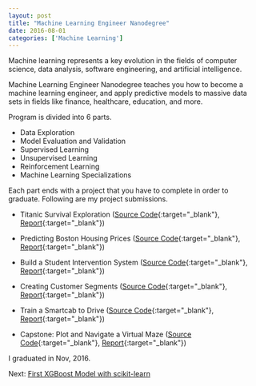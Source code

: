 ```yaml
---
layout: post
title: "Machine Learning Engineer Nanodegree"
date: 2016-08-01
categories: ['Machine Learning']
---
```


Machine learning represents a key evolution in the fields of computer science, data analysis, software engineering, and artificial intelligence.

Machine Learning Engineer Nanodegree teaches you how to become a machine learning engineer, and apply predictive models to massive data sets in fields like finance, healthcare, education, and more.

Program is divided into 6 parts.

- Data Exploration
- Model Evaluation and Validation
- Supervised Learning
- Unsupervised Learning
- Reinforcement Learning
- Machine Learning Specializations

Each part ends with a project that you have to complete in order to graduate. Following are my project submissions.

- Titanic Survival Exploration ([Source Code](https://github.com/srikanthpagadala/udacity/tree/master/Machine%20Learning%20Engineer%20Nanodegree/Titanic%20Survival%20Exploration){:target="_blank"}, [Report](http://htmlpreview.github.io/?https://github.com/srikanthpagadala/udacity/blob/master/Machine%20Learning%20Engineer%20Nanodegree/Titanic%20Survival%20Exploration/report.html){:target="_blank"})

- Predicting Boston Housing Prices ([Source Code](https://github.com/srikanthpagadala/udacity/tree/master/Machine%20Learning%20Engineer%20Nanodegree/Predicting%20Boston%20Housing%20Prices){:target="_blank"}, [Report](http://htmlpreview.github.io/?https://github.com/srikanthpagadala/udacity/blob/master/Machine%20Learning%20Engineer%20Nanodegree/Predicting%20Boston%20Housing%20Prices/report.html){:target="_blank"})

- Build a Student Intervention System ([Source Code](https://github.com/srikanthpagadala/udacity/tree/master/Machine%20Learning%20Engineer%20Nanodegree/Build%20a%20Student%20Intervention%20System){:target="_blank"}, [Report](http://htmlpreview.github.io/?https://github.com/srikanthpagadala/udacity/blob/master/Machine%20Learning%20Engineer%20Nanodegree/Build%20a%20Student%20Intervention%20System/report.html){:target="_blank"})

- Creating Customer Segments ([Source Code](https://github.com/srikanthpagadala/udacity/tree/master/Machine%20Learning%20Engineer%20Nanodegree/Creating%20Customer%20Segments){:target="_blank"}, [Report](http://htmlpreview.github.io/?https://github.com/srikanthpagadala/udacity/blob/master/Machine%20Learning%20Engineer%20Nanodegree/Creating%20Customer%20Segments/report.html){:target="_blank"})

- Train a Smartcab to Drive ([Source Code](https://github.com/srikanthpagadala/udacity/tree/master/Machine%20Learning%20Engineer%20Nanodegree/Train%20a%20Smartcab%20to%20Drive){:target="_blank"}, [Report](http://htmlpreview.github.io/?https://github.com/srikanthpagadala/udacity/blob/master/Machine%20Learning%20Engineer%20Nanodegree/Train%20a%20Smartcab%20to%20Drive/report.html){:target="_blank"})

- Capstone: Plot and Navigate a Virtual Maze ([Source Code](https://github.com/srikanthpagadala/udacity/tree/master/Machine%20Learning%20Engineer%20Nanodegree/Capstone:%20Plot%20and%20Navigate%20a%20Virtual%20Maze){:target="_blank"}, [Report](https://github.com/srikanthpagadala/udacity/blob/master/Machine%20Learning%20Engineer%20Nanodegree/Capstone:%20Plot%20and%20Navigate%20a%20Virtual%20Maze/report.pdf){:target="_blank"})


I graduated in Nov, 2016. 

Next: [First XGBoost Model with scikit-learn](/notes/2016/08/03/first-xgboost-model-with-scikit-learn)

